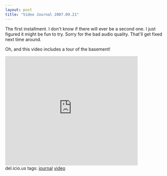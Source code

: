 ```yaml
---
layout: post
title: "Video Journal 2007.09.21"
---
```


<p>The first installment.  I don't know if there will ever be a second one.  I just figured it might be fun to try. Sorry for the bad audio quality. That'll get fixed next time around.</p>
<p>Oh, and this video includes a tour of the basement!</p>
<embed src="http://www.youtube.com/v/LqxS-gt8mZM" width="425" height="350" type="application/x-shockwave-flash"> </embed> 
<div class="tags" id="0767317B-992E-4b12-91E0-4F059A8CECA8:29f47813-5629-46ab-843b-9d33006cb058">del.icio.us tags: <a href="http://del.icio.us/popular/journal" target="_blank" rel="tag">journal</a> <a href="http://del.icio.us/popular/video" target="_blank" rel="tag">video</a></div> 
